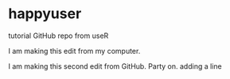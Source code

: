 # happyuser
tutorial GitHub repo from useR

I am making this edit from my computer. 

I am making this second edit from GitHub. Party on. 
adding a line
